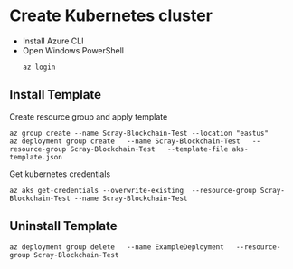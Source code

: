 # Create Kubernetes cluster
* Install Azure CLI
* Open Windows PowerShell
  ```
  az login
  ```


## Install Template

Create resource group and apply template
```
az group create --name Scray-Blockchain-Test --location "eastus"
az deployment group create   --name Scray-Blockchain-Test   --resource-group Scray-Blockchain-Test   --template-file aks-template.json

```

Get kubernetes credentials
```aidl
az aks get-credentials --overwrite-existing  --resource-group Scray-Blockchain-Test --name Scray-Blockchain-Test
```

## Uninstall Template

```
az deployment group delete   --name ExampleDeployment   --resource-group Scray-Blockchain-Test
```